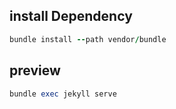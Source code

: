 ## install Dependency

```ruby
bundle install --path vendor/bundle
```

## preview

```ruby
bundle exec jekyll serve
```
